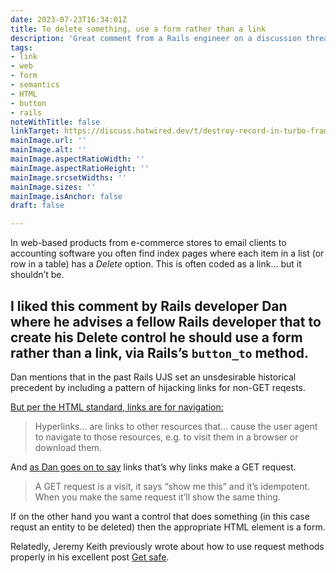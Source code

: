 ```yaml
---
date: 2023-07-23T16:34:01Z
title: To delete something, use a form rather than a link
description: 'Great comment from a Rails engineer on a discussion thread'
tags:
- link
- web
- form
- semantics
- HTML
- button
- rails
noteWithTitle: false
linkTarget: https://discuss.hotwired.dev/t/destroy-record-in-turbo-frame/2731/2
mainImage.url: ''
mainImage.alt: ''
mainImage.aspectRatioWidth: ''
mainImage.aspectRatioHeight: ''
mainImage.srcsetWidths: ''
mainImage.sizes: ''
mainImage.isAnchor: false
draft: false

---
```

In web-based products from e-commerce stores to email clients to accounting software you often find index pages where each item in a list (or row in a table) has a _Delete_ option. This is often coded as a link… but it shouldn’t be.

I liked this comment by Rails developer Dan where he advises a fellow Rails developer that to create his Delete control he should use a form rather than a link, via Rails’s `button_to` method.
---

Dan mentions that in the past Rails UJS set an unsdesirable historical precedent by including a pattern of hijacking links for non-GET reqests.

[But per the HTML standard, links are for navigation:](https://html.spec.whatwg.org/dev/links.html#:~:text=Hyperlinks,a%20browser%20or%20download%20them.)

> Hyperlinks… are links to other resources that… cause the user agent to navigate to those resources, e.g. to visit them in a browser or download them.

And [as Dan goes on to say](https://discuss.hotwired.dev/t/destroy-record-in-turbo-frame/2731/8) links that’s why links make a GET request. 
> A GET request is a visit, it says “show me this” and it’s idempotent. When you make the same request it’ll show the same thing.

If on the other hand you want a control that does something (in this case requst an entity to be deleted) then the appropriate HTML element is a form.

Relatedly, Jeremy Keith previously wrote about how to use request methods properly in his excellent post [Get safe](https://adactio.com/journal/17768).
